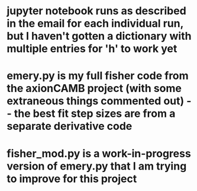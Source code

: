 # jupyter notebook runs as described in the email for each individual run, but I haven't gotten a dictionary with multiple entries for 'h' to work yet
# emery.py is my full fisher code from the axionCAMB project (with some extraneous things commented out) -- the best fit step sizes are from a separate derivative code
# fisher_mod.py is a work-in-progress version of emery.py that I am trying to improve for this project

